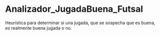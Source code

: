 # Analizador_JugadaBuena_Futsal
Heurística para determinar si una jugada, que se sospecha que es buena, es realmente buena jugada o no.
